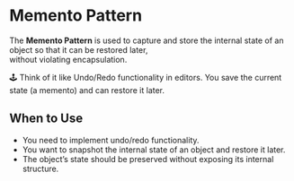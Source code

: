 # Memento Pattern

The **Memento Pattern** is used to capture and store the internal state of an object so that it can be restored later,  
without violating encapsulation.

🕹️ Think of it like Undo/Redo functionality in editors. You save the current state (a memento) and can restore it later.

## When to Use

- You need to implement undo/redo functionality.
- You want to snapshot the internal state of an object and restore it later.
- The object’s state should be preserved without exposing its internal structure.
